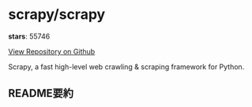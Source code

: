 
# scrapy/scrapy

**stars**: 55746

[View Repository on Github](https://github.com/scrapy/scrapy)

Scrapy, a fast high-level web crawling & scraping framework for Python.

## README要約

